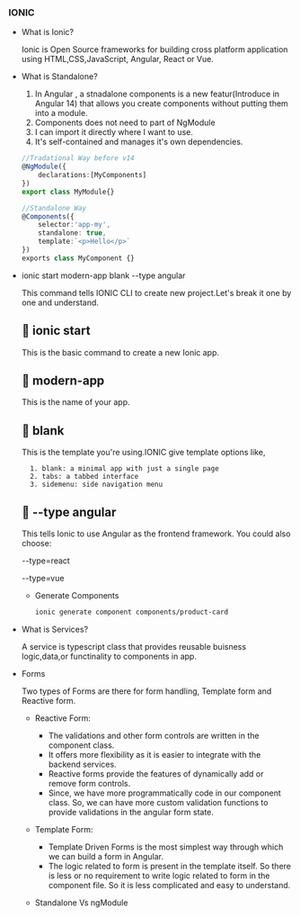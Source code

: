 ### IONIC
- What is Ionic?

    Ionic is Open Source frameworks for building cross platform application using HTML,CSS,JavaScript, Angular, React or Vue.

- What is Standalone?
    
    1. In Angular , a stnadalone components is a new featur(Introduce in Angular 14) that allows you create components without putting them into a module.
    2. Components does not need to part of NgModule
    3. I can import it directly where I want to use.
    4. It's self-contained and manages it's own dependencies.

    ```ts
    //Tradational Way before v14
    @NgModule({
        declarations:[MyComponents]
    })
    export class MyModule{}
    ```

    ```ts
    //Standalone Way
    @Components({
        selector:'app-my',
        standalone: true,
        template:`<p>Hello</p>`
    })
    exports class MyComponent {}
    ```


- ionic start modern-app blank --type angular
    
    This command tells IONIC CLI to create new project.Let's break it one by one and understand.
    
    🧩 ionic start 
    -
    This is the basic command to create a new Ionic app.

    🧩 modern-app
    -
    This is the name of your app.

    🧩 blank
    -
    This is the template you're using.IONIC give template options like, 

        1. blank: a minimal app with just a single page
        2. tabs: a tabbed interface
        3. sidemenu: side navigation menu
     🧩 --type angular
     -
     This tells Ionic to use Angular as the frontend framework. You could also choose:

    --type=react

    --type=vue

    - Generate Components
        ```bash
        ionic generate component components/product-card
        ```



- What is Services?

    A service is typescript class that provides reusable buisness logic,data,or functinality to components in app.


- Forms
    
    Two types of Forms are there for form handling, Template form and Reactive form.
    - Reactive Form:
        -  The validations and other form controls are written in the component class.
        - It offers more flexibility as it is easier to integrate with the backend services.
        - Reactive forms provide the features of dynamically add or remove form controls.
        - Since, we have more programmatically code in our component class. So, we can have more custom validation functions to provide validations in the angular form state.

    - Template Form:
        - Template Driven Forms is the most simplest way through which we can build a form in Angular.
        - The logic related to form is present in the template itself. So there is less or no requirement to write logic related to form in the component file. So it is less complicated and easy to understand.
        

 
    - Standalone Vs ngModule
    
